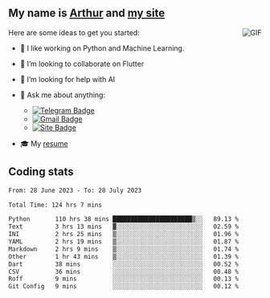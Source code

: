 
## My name is [Arthur](https://www.linkedin.com/in/arthur-novais-201420/) and [my site](https://arthurcn96.github.io/)

<!--
**Arthurcn96/Arthurcn96** is a ✨ _special_ ✨ repository because its `README.md` (this file) appears on your GitHub profile.
-->
<img align="right"  max-width="440" max-height="240" alt="GIF" src="https://raw.githubusercontent.com/Arthurcn96/Arthurcn96/master/helloThere.gif" />

Here are some ideas to get you started:

- 🤖 I like working on Python and Machine Learning.
- 👯 I’m looking to collaborate on Flutter
- 🤔 I’m looking for help with AI
- 💬 Ask me about anything:
    - [![Telegram Badge](https://img.shields.io/badge/-@Arthurcn9-0088cc?style=for-the-badge&logo=Telegram&logoColor=white)](https://t.me/Arthurcn9)
    - [![Gmail Badge](https://img.shields.io/badge/-@Arthurcn9-red?style=for-the-badge&logo=Gmail&logoColor=white)](mailto:Arthurcn96@gmail.com)
    - [![Site Badge](https://img.shields.io/badge/arthurcn96.github.io-informational?style=for-the-badge&logo=internetexplorer)](https://arthurcn96.github.io/)

- 🎓 My [resume](https://github.com/Arthurcn96/resume/blob/master/Resume_PT-BR.pdf)


## Coding stats
<!--START_SECTION:waka-->

```txt
From: 28 June 2023 - To: 28 July 2023

Total Time: 124 hrs 7 mins

Python       110 hrs 38 mins ██████████████████████▒░░   89.13 %
Text         3 hrs 13 mins   ▓░░░░░░░░░░░░░░░░░░░░░░░░   02.59 %
INI          2 hrs 25 mins   ▒░░░░░░░░░░░░░░░░░░░░░░░░   01.96 %
YAML         2 hrs 19 mins   ▒░░░░░░░░░░░░░░░░░░░░░░░░   01.87 %
Markdown     2 hrs 9 mins    ▒░░░░░░░░░░░░░░░░░░░░░░░░   01.74 %
Other        1 hr 43 mins    ▒░░░░░░░░░░░░░░░░░░░░░░░░   01.39 %
Dart         38 mins         ░░░░░░░░░░░░░░░░░░░░░░░░░   00.52 %
CSV          36 mins         ░░░░░░░░░░░░░░░░░░░░░░░░░   00.48 %
Roff         9 mins          ░░░░░░░░░░░░░░░░░░░░░░░░░   00.13 %
Git Config   9 mins          ░░░░░░░░░░░░░░░░░░░░░░░░░   00.12 %
```

<!--END_SECTION:waka-->
